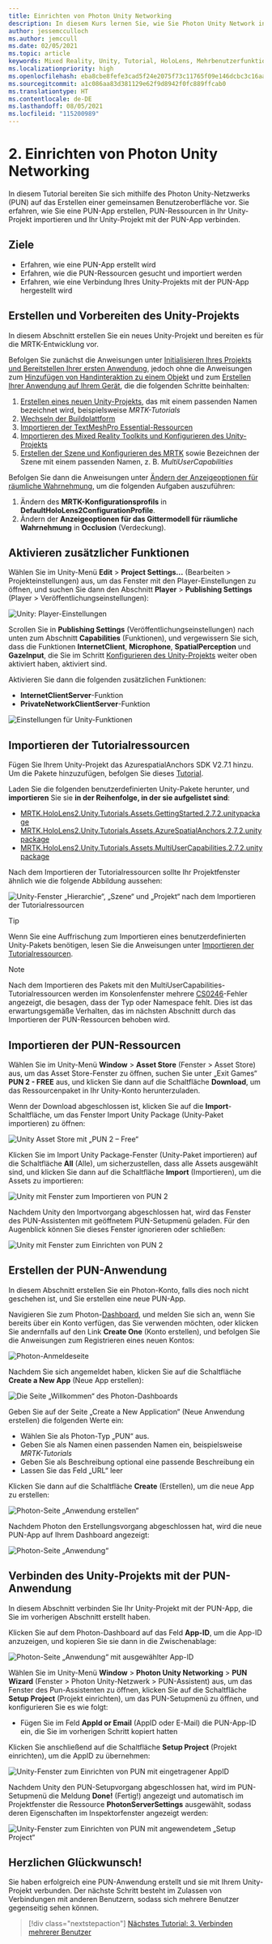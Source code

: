 ```yaml
---
title: Einrichten von Photon Unity Networking
description: In diesem Kurs lernen Sie, wie Sie Photon Unity Network in einer HoloLens 2-Mixed Reality-Anwendung implementieren.
author: jessemcculloch
ms.author: jemccull
ms.date: 02/05/2021
ms.topic: article
keywords: Mixed Reality, Unity, Tutorial, HoloLens, Mehrbenutzerfunktionen, Photon, MRTK, Mixed Reality Toolkit, UWP, Azure Spatial Anchors, PUN
ms.localizationpriority: high
ms.openlocfilehash: eba8cbe8fefe3cad5f24e2075f73c11765f09e146dcbc3c16aabff58163fc5b8
ms.sourcegitcommit: a1c086aa83d381129e62f9d8942f0fc889ffcab0
ms.translationtype: HT
ms.contentlocale: de-DE
ms.lasthandoff: 08/05/2021
ms.locfileid: "115200989"
---
```

# <a name="2-setting-up-photon-unity-networking"></a>2. Einrichten von Photon Unity Networking

In diesem Tutorial bereiten Sie sich mithilfe des Photon Unity-Netzwerks (PUN) auf das Erstellen einer gemeinsamen Benutzeroberfläche vor. Sie erfahren, wie Sie eine PUN-App erstellen, PUN-Ressourcen in Ihr Unity-Projekt importieren und Ihr Unity-Projekt mit der PUN-App verbinden.

## <a name="objectives"></a>Ziele

* Erfahren, wie eine PUN-App erstellt wird
* Erfahren, wie die PUN-Ressourcen gesucht und importiert werden
* Erfahren, wie eine Verbindung Ihres Unity-Projekts mit der PUN-App hergestellt wird

## <a name="creating-and-preparing-the-unity-project"></a>Erstellen und Vorbereiten des Unity-Projekts

In diesem Abschnitt erstellen Sie ein neues Unity-Projekt und bereiten es für die MRTK-Entwicklung vor.

Befolgen Sie zunächst die Anweisungen unter [Initialisieren Ihres Projekts und Bereitstellen Ihrer ersten Anwendung](mr-learning-base-02.md), jedoch ohne die Anweisungen zum [Hinzufügen von Handinteraktion zu einem Objekt](mr-learning-base-02.md#adding-hand-interaction-to-an-object) und zum [Erstellen Ihrer Anwendung auf Ihrem Gerät](mr-learning-base-02.md#building-your-application-to-your-hololens-2), die die folgenden Schritte beinhalten:

1. [Erstellen eines neuen Unity-Projekts](mr-learning-base-02.md#creating-the-unity-project), das mit einem passenden Namen bezeichnet wird, beispielsweise *MRTK-Tutorials*
2. [Wechseln der Buildplattform](mr-learning-base-02.md#switching-the-build-platform)
3. [Importieren der TextMeshPro Essential-Ressourcen](mr-learning-base-04.md#importing-the-textmeshpro-essential-resources)
4. [Importieren des Mixed Reality Toolkits und Konfigurieren des Unity-Projekts](mr-learning-base-02.md#importing-the-mixed-reality-toolkit-and-configuring-the-unity-project)
5. [Erstellen der Szene und Konfigurieren des MRTK](mr-learning-base-02.md#creating-the-scene-and-configuring-mrtk) sowie Bezeichnen der Szene mit einem passenden Namen, z. B. *MultiUserCapabilities*

Befolgen Sie dann die Anweisungen unter [Ändern der Anzeigeoptionen für räumliche Wahrnehmung](mr-learning-base-03.md#changing-the-spatial-awareness-display-option), um die folgenden Aufgaben auszuführen:

1. Ändern des **MRTK-Konfigurationsprofils** in **DefaultHoloLens2ConfigurationProfile**.
1. Ändern der **Anzeigeoptionen für das Gittermodell für räumliche Wahrnehmung** in **Occlusion** (Verdeckung).

## <a name="enabling-additional-capabilities"></a>Aktivieren zusätzlicher Funktionen

Wählen Sie im Unity-Menü **Edit** > **Project Settings...** (Bearbeiten > Projekteinstellungen) aus, um das Fenster mit den Player-Einstellungen zu öffnen, und suchen Sie dann den Abschnitt **Player** >  **Publishing Settings** (Player > Veröffentlichungseinstellungen):

![Unity: Player-Einstellungen](images/mr-learning-sharing/sharing-02-section2-step1-1.png)

Scrollen Sie in **Publishing Settings** (Veröffentlichungseinstellungen) nach unten zum Abschnitt **Capabilities** (Funktionen), und vergewissern Sie sich, dass die Funktionen **InternetClient**, **Microphone**, **SpatialPerception** und **GazeInput**, die Sie im Schritt [Konfigurieren des Unity-Projekts](mr-learning-base-02.md#configuring-the-unity-project) weiter oben aktiviert haben, aktiviert sind.

Aktivieren Sie dann die folgenden zusätzlichen Funktionen:

* **InternetClientServer**-Funktion
* **PrivateNetworkClientServer**-Funktion

![Einstellungen für Unity-Funktionen](images/mr-learning-sharing/sharing-02-section2-step1-2.png)

## <a name="importing-the-tutorial-assets"></a>Importieren der Tutorialressourcen

Fügen Sie Ihrem Unity-Projekt das AzurespatialAnchors SDK V2.7.1 hinzu. Um die Pakete hinzuzufügen, befolgen Sie dieses [Tutorial](/azure/spatial-anchors/how-tos/setup-unity-project?tabs=UPMPackage).


Laden Sie die folgenden benutzerdefinierten Unity-Pakete herunter, und **importieren** Sie sie **in der Reihenfolge, in der sie aufgelistet sind**:
 
* [MRTK.HoloLens2.Unity.Tutorials.Assets.GettingStarted.2.7.2.unitypackage](https://github.com/microsoft/MixedRealityLearning/releases/download/getting-started-v2.7.2/MRTK.HoloLens2.Unity.Tutorials.Assets.GettingStarted.2.7.2.unitypackage)
* [MRTK.HoloLens2.Unity.Tutorials.Assets.AzureSpatialAnchors.2.7.2.unitypackage](https://github.com/microsoft/MixedRealityLearning/releases/download/azure-spatial-anchors-v2.7.2/MRTK.HoloLens2.Unity.Tutorials.Assets.AzureSpatialAnchors.2.7.2.unitypackage)
* [MRTK.HoloLens2.Unity.Tutorials.Assets.MultiUserCapabilities.2.7.2.unitypackage](https://github.com/microsoft/MixedRealityLearning/releases/download/multi-user-capabilities-v2.7.2/MRTK.HoloLens2.Unity.Tutorials.Assets.MultiUserCapabilities.2.7.2.unitypackage)

Nach dem Importieren der Tutorialressourcen sollte Ihr Projektfenster ähnlich wie die folgende Abbildung aussehen:

![Unity-Fenster „Hierarchie“, „Szene“ und „Projekt“ nach dem Importieren der Tutorialressourcen](images/mr-learning-sharing/sharing-02-section4-step1-1.png)

> [!TIP]
> Wenn Sie eine Auffrischung zum Importieren eines benutzerdefinierten Unity-Pakets benötigen, lesen Sie die Anweisungen unter [Importieren der Tutorialressourcen](mr-learning-base-04.md#importing-the-tutorial-assets).

> [!NOTE]
> Nach dem Importieren des Pakets mit den MultiUserCapabilities-Tutorialressourcen werden im Konsolenfenster mehrere [CS0246](/dotnet/csharp/language-reference/compiler-messages/cs0246)-Fehler angezeigt, die besagen, dass der Typ oder Namespace fehlt. Dies ist das erwartungsgemäße Verhalten, das im nächsten Abschnitt durch das Importieren der PUN-Ressourcen behoben wird.

## <a name="importing-the-pun-assets"></a>Importieren der PUN-Ressourcen

Wählen Sie im Unity-Menü **Window** > **Asset Store** (Fenster > Asset Store) aus, um das Asset Store-Fenster zu öffnen, suchen Sie unter „Exit Games“ **PUN 2 - FREE** aus, und klicken Sie dann auf die Schaltfläche **Download**, um das Ressourcenpaket in Ihr Unity-Konto herunterzuladen.

Wenn der Download abgeschlossen ist, klicken Sie auf die **Import**-Schaltfläche, um das Fenster Import Unity Package (Unity-Paket importieren) zu öffnen:

![Unity Asset Store mit „PUN 2 – Free“](images/mr-learning-sharing/sharing-02-section5-step1-1.png)

Klicken Sie im Import Unity Package-Fenster (Unity-Paket importieren) auf die Schaltfläche **All** (Alle), um sicherzustellen, dass alle Assets ausgewählt sind, und klicken Sie dann auf die Schaltfläche **Import** (Importieren), um die Assets zu importieren:

![Unity mit Fenster zum Importieren von PUN 2](images/mr-learning-sharing/sharing-02-section5-step1-2.png)

Nachdem Unity den Importvorgang abgeschlossen hat, wird das Fenster des PUN-Assistenten mit geöffnetem PUN-Setupmenü geladen. Für den Augenblick können Sie dieses Fenster ignorieren oder schließen:

![Unity mit Fenster zum Einrichten von PUN 2](images/mr-learning-sharing/sharing-02-section5-step1-3.png)

## <a name="creating-the-pun-application"></a>Erstellen der PUN-Anwendung

In diesem Abschnitt erstellen Sie ein Photon-Konto, falls dies noch nicht geschehen ist, und Sie erstellen eine neue PUN-App.

Navigieren Sie zum Photon-<a href="https://dashboard.photonengine.com/account/signin" target="_blank">Dashboard</a>, und melden Sie sich an, wenn Sie bereits über ein Konto verfügen, das Sie verwenden möchten, oder klicken Sie andernfalls auf den Link **Create One** (Konto erstellen), und befolgen Sie die Anweisungen zum Registrieren eines neuen Kontos:

![Photon-Anmeldeseite](images/mr-learning-sharing/sharing-02-section6-step1-1.png)

Nachdem Sie sich angemeldet haben, klicken Sie auf die Schaltfläche **Create a New App** (Neue App erstellen):

![Die Seite „Willkommen“ des Photon-Dashboards](images/mr-learning-sharing/sharing-02-section6-step1-2.png)

Geben Sie auf der Seite „Create a New Application“ (Neue Anwendung erstellen) die folgenden Werte ein:

* Wählen Sie als Photon-Typ „PUN“ aus.
* Geben Sie als Namen einen passenden Namen ein, beispielsweise _MRTK-Tutorials_
* Geben Sie als Beschreibung optional eine passende Beschreibung ein
* Lassen Sie das Feld „URL“ leer

Klicken Sie dann auf die Schaltfläche **Create** (Erstellen), um die neue App zu erstellen:

![Photon-Seite „Anwendung erstellen“](images/mr-learning-sharing/sharing-02-section6-step1-3.png)

Nachdem Photon den Erstellungsvorgang abgeschlossen hat, wird die neue PUN-App auf Ihrem Dashboard angezeigt:

![Photon-Seite „Anwendung“](images/mr-learning-sharing/sharing-02-section6-step1-4.png)

## <a name="connecting-the-unity-project-to-the-pun-application"></a>Verbinden des Unity-Projekts mit der PUN-Anwendung

In diesem Abschnitt verbinden Sie Ihr Unity-Projekt mit der PUN-App, die Sie im vorherigen Abschnitt erstellt haben.

Klicken Sie auf dem Photon-Dashboard auf das Feld **App-ID**, um die App-ID anzuzeigen, und kopieren Sie sie dann in die Zwischenablage:

![Photon-Seite „Anwendung“ mit ausgewählter App-ID](images/mr-learning-sharing/sharing-02-section7-step1-1.png)

Wählen Sie im Unity-Menü **Window** > **Photon Unity Networking** > **PUN Wizard** (Fenster > Photon Unity-Netzwerk > PUN-Assistent) aus, um das Fenster des Pun-Assistenten zu öffnen, klicken Sie auf die Schaltfläche **Setup Project** (Projekt einrichten), um das PUN-Setupmenü zu öffnen, und konfigurieren Sie es wie folgt:

* Fügen Sie im Feld **AppId or Email** (AppID oder E-Mail) die PUN-App-ID ein, die Sie im vorherigen Schritt kopiert hatten

Klicken Sie anschließend auf die Schaltfläche **Setup Project** (Projekt einrichten), um die AppID zu übernehmen:

![Unity-Fenster zum Einrichten von PUN mit eingetragener AppID](images/mr-learning-sharing/sharing-02-section7-step1-2.png)

Nachdem Unity den PUN-Setupvorgang abgeschlossen hat, wird im PUN-Setupmenü die Meldung **Done!** (Fertig!) angezeigt und automatisch im Projektfenster die Ressource **PhotonServerSettings** ausgewählt, sodass deren Eigenschaften im Inspektorfenster angezeigt werden:

![Unity-Fenster zum Einrichten von PUN mit angewendetem „Setup Project“](images/mr-learning-sharing/sharing-02-section7-step1-3.png)

## <a name="congratulations"></a>Herzlichen Glückwunsch!

Sie haben erfolgreich eine PUN-Anwendung erstellt und sie mit Ihrem Unity-Projekt verbunden. Der nächste Schritt besteht im Zulassen von Verbindungen mit anderen Benutzern, sodass sich mehrere Benutzer gegenseitig sehen können.

> [!div class="nextstepaction"]
> [Nächstes Tutorial: 3. Verbinden mehrerer Benutzer](mr-learning-sharing-03.md)